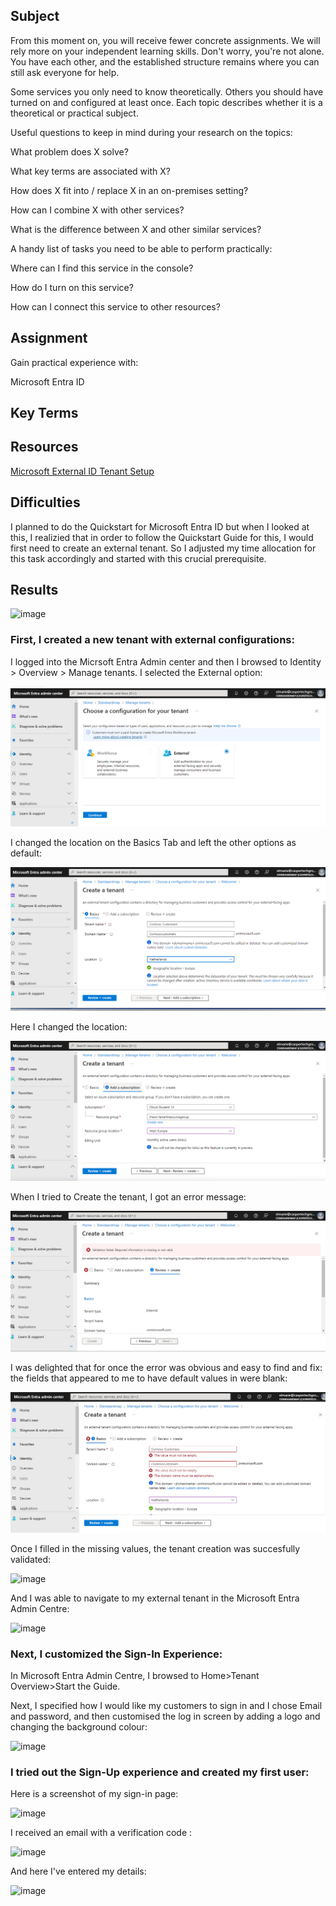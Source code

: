 
## Subject
From this moment on, you will receive fewer concrete assignments. We will rely more on your independent learning skills. Don't worry, you're not alone. You have each other, and the established structure remains where you can still ask everyone for help.

Some services you only need to know theoretically. Others you should have turned on and configured at least once. Each topic describes whether it is a theoretical or practical subject.

Useful questions to keep in mind during your research on the topics:

What problem does X solve?

What key terms are associated with X?

How does X fit into / replace X in an on-premises setting?

How can I combine X with other services?

What is the difference between X and other similar services?

A handy list of tasks you need to be able to perform practically:

Where can I find this service in the console?

How do I turn on this service?

How can I connect this service to other resources?








## Assignment

Gain practical experience with:

Microsoft Entra ID

##  Key Terms

##  Resources

[Microsoft External ID Tenant Setup](https://learn.microsoft.com/en-us/entra/external-id/customers/quickstart-tenant-setup)

##  Difficulties

I planned to do the Quickstart for Microsoft Entra ID but when I looked at this, I realizied that in order to follow the Quickstart Guide for this, I would first need to create an external tenant.  So I adjusted my time allocation for this task accordingly and started with this crucial prerequisite.

##  Results


![image](https://github.com/techgrounds/cloud-assignments-E28MS/assets/151161141/32374905-6d40-47c9-86e8-d16a953b1c1c)


###  First, I created a new tenant with external configurations:

I logged into the Micrsoft Entra Admin center and then I browsed to Identity > Overview > Manage tenants.  I selected the External option:


![alt text](image.png)


I changed the location on the Basics Tab and left the other options as default:


![alt text](image-1.png)


Here I changed the location:


![alt text](image-2.png)


When I tried to Create the tenant, I got an error message:


![alt text](image-3.png)


I was delighted that for once the error was obvious and easy to find and fix: the fields that appeared to me to have default values in were blank:


![alt text](image-4.png)

Once I filled in the missing values, the tenant creation was succesfully validated:


![image](https://github.com/techgrounds/cloud-assignments-E28MS/assets/151161141/6850213a-ed56-44dc-9321-688d91735dac)

And I was able to navigate to my external tenant in the Microsoft Entra Admin Centre:

![image](https://github.com/techgrounds/cloud-assignments-E28MS/assets/151161141/dce2c5fc-3112-472d-9411-b4a74f159324)

###  Next, I customized the Sign-In Experience:

In Microsoft Entra Admin Centre, I browsed to Home>Tenant Overview>Start the Guide.

Next, I specified how I would like my customers to sign in and I chose Email and password, and then customised the log in screen by adding a logo and changing the background colour:

![image](https://github.com/techgrounds/cloud-assignments-E28MS/assets/151161141/6b426893-fc05-4368-bc51-f23f1fcbbaf6)


###  I tried out the Sign-Up experience and created my first user:

Here is a screenshot of my sign-in page:

![image](https://github.com/techgrounds/cloud-assignments-E28MS/assets/151161141/4b840faf-7e5c-47a4-9270-cfde6de0814f)

I received an email with a verification code :

![image](https://github.com/techgrounds/cloud-assignments-E28MS/assets/151161141/0e1656cb-9830-4a54-81e1-d42602cb968a)



And here I've entered my details:

![image](https://github.com/techgrounds/cloud-assignments-E28MS/assets/151161141/bd4635c3-e8ed-4b27-bc71-3a26bbf952a7)








